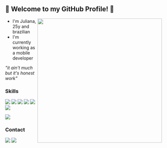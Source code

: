 ## 💟 Welcome to my GitHub Profile! 💟
<img src="https://i.pinimg.com/originals/d8/6c/8d/d86c8dd4ab953f9370925106c547ce30.gif" width=400 align="right">

- I'm Juliana, 25y and brazilian 
- I'm currently working as a mobile developer

_"it ain't much but it's honest work"_

### Skills
![](https://img.shields.io/badge/Android-3DDC84?style=for-the-badge&logo=android&logoColor=white) ![](https://img.shields.io/badge/Kotlin-0095D5?&style=for-the-badge&logo=kotlin&logoColor=white) ![](https://img.shields.io/badge/Flutter-02569B?style=for-the-badge&logo=flutter&logoColor=white) ![](https://img.shields.io/badge/Dart-0175C2?style=for-the-badge&logo=dart&logoColor=white) ![](https://img.shields.io/badge/C-00599C?style=for-the-badge&logo=c&logoColor=white) ![](https://img.shields.io/badge/iOS-000000?style=for-the-badge&logo=ios&logoColor=white) 

![](https://github-readme-stats.vercel.app/api/top-langs/?username=julianawl&theme=dracula)

### Contact
<p align="left">
  <a href="#" alt="Gmail">
  <img src="https://img.shields.io/badge/-Gmail-FF0000?style=flat-square&labelColor=FF0000&logo=gmail&logoColor=white&link=juliana.lima@aluno.santoangelo.uri.br" /></a>

  <a href="#" alt="Linkedin">
  <img src="https://img.shields.io/badge/-Linkedin-0e76a8?style=flat-square&logo=Linkedin&logoColor=white&link=https://www.linkedin.com/in/julianaweinert99/" /></a>
</p>  
